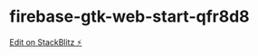 # firebase-gtk-web-start-qfr8d8

[Edit on StackBlitz ⚡️](https://stackblitz.com/edit/firebase-gtk-web-start-qfr8d8)